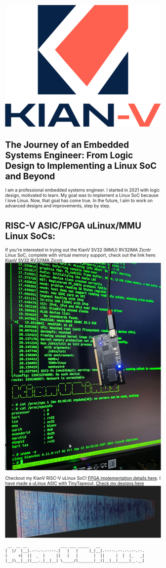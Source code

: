 <img src="zendots_blue_red.png" alt="Kianv logo"/>

The Journey of an Embedded Systems Engineer: From Logic Design to Implementing a Linux SoC and Beyond
======================================================================================================
I am a professional embedded systems engineer. I started in 2021 with logic
design, motivated to learn. My goal was to implement a Linux SoC because I love
Linux. Now, that goal has come true. In the future, I aim to work on advanced
designs and improvements, step by step.

RISC-V ASIC/FPGA uLinux/MMU Linux SoCs:
=========================================
If you're interested in trying out the KianV SV32 (MMU) RV32IMA Zicntr Linux SoC, complete with virtual memory support, check out the link here:
[KianV SV32 RV32IMA Zicntr.](https://github.com/splinedrive/kianRiscV/tree/master/linux_socs/kianv_mc_rv32ima_sv32).
<img src="kianVsv32.jpg" alt="Kianv Soc"/>

Checkout my KianV RISC-V uLinux SoC!
[FPGA implementation details here](https://github.com/splinedrive/kianRiscV/blob/master/linux_socs/kianv_harris_mcycle_edition/README.md).
I have made a uLinux ASIC with TinyTapeout. [Check my designs here](https://github.com/splinedrive/kianRiscV/tree/master/asic)
<img src="ulinux_asic_tt05.jpg" alt="Kianv uLInux ASIC Soc TT05"/>

```
 __  __ __               ___ ___ _____   __
|  |/  |__|.---.-.-----.|   |   |     |_|__|.-----.--.--.--.--.
|     <|  ||  _  |     ||   |   |       |  ||     |  |  |_   _|
|__|\__|__||___._|__|__| \_____/|_______|__||__|__|_____|__.__|
```

